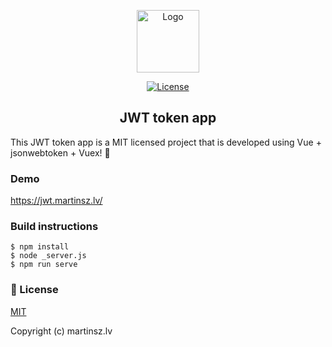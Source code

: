 <p align="center">
  <a href="https://jwt.martinsz.lv" target="_blank">
    <img alt="Logo" width="100" src="https://jwt.martinsz.lv/img/icon-144.png">
  </a>
</p>

<p align="center">
  <a href="https://github.com/vuetifyjs/vuetify/blob/master/LICENSE.md">
    <img src="https://todo.martinsz.lv/img/mit.svg" alt="License">
  </a>
</p>

<h2 align="center">JWT token app</h2>

This JWT token app is a MIT licensed project that is developed using Vue + jsonwebtoken + Vuex! 🎉

### Demo
https://jwt.martinsz.lv/

### Build instructions

````
$ npm install
$ node _server.js
$ npm run serve
````

### 📑 License

[MIT](http://opensource.org/licenses/MIT)

Copyright (c) martinsz.lv
